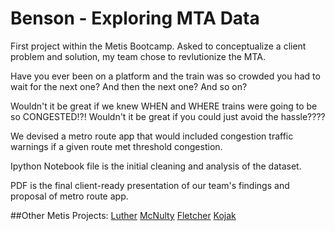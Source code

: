 # Benson - Exploring MTA Data

First project within the Metis Bootcamp. Asked to conceptualize a client problem and solution, my team chose to revlutionize the MTA. 

Have you ever been on a platform and the train was so crowded you had to wait for the next one? And then the next one? And so on?

Wouldn't it be great if we knew WHEN and WHERE trains were going to be so CONGESTED!?! Wouldn't it be great if you could just avoid the hassle????

We devised a metro route app that would included congestion traffic warnings if a given route met threshold congestion. 

Ipython Notebook file is the initial cleaning and analysis of the dataset.

PDF is the final client-ready presentation of our team's findings and proposal of metro route app.

##Other Metis Projects:
[Luther](jessicafreaner.github.io/Luther/ "Luther")
[McNulty](jessicafreaner.github.io/McNulty/ "McNulty")
[Fletcher](jessicafreaner.github.io/Fletcher/ "Fletcher")
[Kojak](jessicafreaner.github.io/Kojak/ "Kojak")
